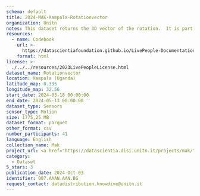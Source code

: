 ```yaml
---
schema: default
title: 2024-MAK-Kampala-Rotationvector
organization: Unitn
notes: This dataset returns the 3D vector of the rotation.  It is part of the Makerere data collection, which contains data about the everyday life activities of students coming from Makerere University located in Uganda. The data were collected via questionnaires, data coming from 30 smartphone sensors associated to thousand self-reported annotations over a period of 8 weeks.
resources:
  - name: Codebook
    url: >-
      https://datascientiafoundation.github.io/LivePeople-Documentation/codebooks/2024-MAK-Kampala-rotationvector.html
    format: html
license: >-
  ./../../resources/2023LivePeopleLicense.html
dataset_name: Rotationvector
location: Kampala (Uganda)
latitude_map: 0.335
longitude_map: 32.56
start_date: 2024-03-18 00:00:00
end_date: 2024-05-13 00:00:00
dataset_type: Sensors
sensor_type: Motion
size: 1775,25 MB
dataset_format: parquet
other_format: csv
number_participants: 41
language: English
collection_name: Mak
project_url: <a href="https://datascientia.disi.unitn.it/projects/mak/">https://datascientia.disi.unitn.it/projects/mak/</a>
category:
  - Dataset
5_stars: 3
publication_date: 2024-Oct-03
identifier: 007.AAAN.AAN.BG
request_contact: datadistribution.knowdive@unitn.it
---
```

